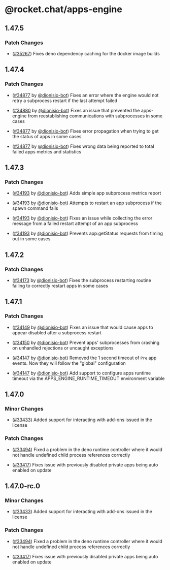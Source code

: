 # @rocket.chat/apps-engine

## 1.47.5

### Patch Changes

- ([#35267](https://github.com/RocketChat/Rocket.Chat/pull/35267)) Fixes deno dependency caching for the docker image builds

## 1.47.4

### Patch Changes

- ([#34877](https://github.com/RocketChat/Rocket.Chat/pull/34877) by [@dionisio-bot](https://github.com/dionisio-bot)) Fixes an error where the engine would not retry a subprocess restart if the last attempt failed

- ([#34880](https://github.com/RocketChat/Rocket.Chat/pull/34880) by [@dionisio-bot](https://github.com/dionisio-bot)) Fixes an issue that prevented the apps-engine from reestablishing communications with subprocesses in some cases

- ([#34877](https://github.com/RocketChat/Rocket.Chat/pull/34877) by [@dionisio-bot](https://github.com/dionisio-bot)) Fixes error propagation when trying to get the status of apps in some cases

- ([#34877](https://github.com/RocketChat/Rocket.Chat/pull/34877) by [@dionisio-bot](https://github.com/dionisio-bot)) Fixes wrong data being reported to total failed apps metrics and statistics

## 1.47.3

### Patch Changes

- ([#34193](https://github.com/RocketChat/Rocket.Chat/pull/34193) by [@dionisio-bot](https://github.com/dionisio-bot)) Adds simple app subprocess metrics report

- ([#34193](https://github.com/RocketChat/Rocket.Chat/pull/34193) by [@dionisio-bot](https://github.com/dionisio-bot)) Attempts to restart an app subprocess if the spawn command fails

- ([#34193](https://github.com/RocketChat/Rocket.Chat/pull/34193) by [@dionisio-bot](https://github.com/dionisio-bot)) Fixes an issue while collecting the error message from a failed restart attempt of an app subprocess

- ([#34193](https://github.com/RocketChat/Rocket.Chat/pull/34193) by [@dionisio-bot](https://github.com/dionisio-bot)) Prevents app:getStatus requests from timing out in some cases

## 1.47.2

### Patch Changes

- ([#34173](https://github.com/RocketChat/Rocket.Chat/pull/34173) by [@dionisio-bot](https://github.com/dionisio-bot)) Fixes the subprocess restarting routine failing to correctly restart apps in some cases

## 1.47.1

### Patch Changes

- ([#34149](https://github.com/RocketChat/Rocket.Chat/pull/34149) by [@dionisio-bot](https://github.com/dionisio-bot)) Fixes an issue that would cause apps to appear disabled after a subprocess restart

- ([#34150](https://github.com/RocketChat/Rocket.Chat/pull/34150) by [@dionisio-bot](https://github.com/dionisio-bot)) Prevent apps' subprocesses from crashing on unhandled rejections or uncaught exceptions

- ([#34147](https://github.com/RocketChat/Rocket.Chat/pull/34147) by [@dionisio-bot](https://github.com/dionisio-bot)) Removed the 1 second timeout of `Pre` app events. Now they will follow the "global" configuration

- ([#34147](https://github.com/RocketChat/Rocket.Chat/pull/34147) by [@dionisio-bot](https://github.com/dionisio-bot)) Add support to configure apps runtime timeout via the APPS_ENGINE_RUNTIME_TIMEOUT environment variable

## 1.47.0

### Minor Changes

- ([#33433](https://github.com/RocketChat/Rocket.Chat/pull/33433)) Added support for interacting with add-ons issued in the license

### Patch Changes

- ([#33494](https://github.com/RocketChat/Rocket.Chat/pull/33494)) Fixed a problem in the deno runtime controller where it would not handle undefined child process references correctly

- ([#33417](https://github.com/RocketChat/Rocket.Chat/pull/33417)) Fixes issue with previously disabled private apps being auto enabled on update

## 1.47.0-rc.0

### Minor Changes

- ([#33433](https://github.com/RocketChat/Rocket.Chat/pull/33433)) Added support for interacting with add-ons issued in the license

### Patch Changes

- ([#33494](https://github.com/RocketChat/Rocket.Chat/pull/33494)) Fixed a problem in the deno runtime controller where it would not handle undefined child process references correctly

- ([#33417](https://github.com/RocketChat/Rocket.Chat/pull/33417)) Fixes issue with previously disabled private apps being auto enabled on update
